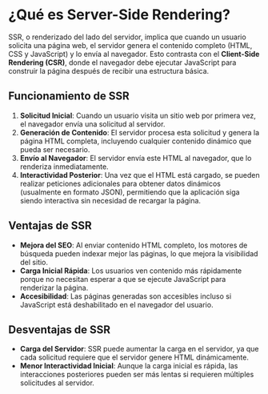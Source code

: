 # ¿Qué es Server-Side Rendering?

SSR, o renderizado del lado del servidor, implica que cuando un usuario solicita una página web, el servidor genera el contenido completo (HTML, CSS y JavaScript) y lo envía al navegador. Esto contrasta con el **Client-Side Rendering (CSR)**, donde el navegador debe ejecutar JavaScript para construir la página después de recibir una estructura básica.

## Funcionamiento de SSR

1. **Solicitud Inicial**: Cuando un usuario visita un sitio web por primera vez, el navegador envía una solicitud al servidor.
2. **Generación de Contenido**: El servidor procesa esta solicitud y genera la página HTML completa, incluyendo cualquier contenido dinámico que pueda ser necesario.
3. **Envío al Navegador**: El servidor envía este HTML al navegador, que lo renderiza inmediatamente.
4. **Interactividad Posterior**: Una vez que el HTML está cargado, se pueden realizar peticiones adicionales para obtener datos dinámicos (usualmente en formato JSON), permitiendo que la aplicación siga siendo interactiva sin necesidad de recargar la página.

## Ventajas de SSR

- **Mejora del SEO**: Al enviar contenido HTML completo, los motores de búsqueda pueden indexar mejor las páginas, lo que mejora la visibilidad del sitio.
- **Carga Inicial Rápida**: Los usuarios ven contenido más rápidamente porque no necesitan esperar a que se ejecute JavaScript para renderizar la página.
- **Accesibilidad**: Las páginas generadas son accesibles incluso si JavaScript está deshabilitado en el navegador del usuario.

## Desventajas de SSR

- **Carga del Servidor**: SSR puede aumentar la carga en el servidor, ya que cada solicitud requiere que el servidor genere HTML dinámicamente.
- **Menor Interactividad Inicial**: Aunque la carga inicial es rápida, las interacciones posteriores pueden ser más lentas si requieren múltiples solicitudes al servidor.
